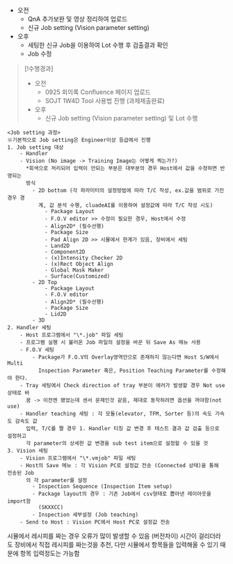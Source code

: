 - 오전
	- QnA 추가보완 및 영상 정리하여 업로드
	- 신규 Job setting (Vision parameter setting)
- 오후
	- 세팅한 신규 Job을 이용하여 Lot 수행 후 검출결과 확인
	- Job 수정

>[!수행경과]
>- 오전
>	- 0925 회의록 Confluence 페이지 업로드
>	- SOJT 1W4D Tool 사용법 진행 (과제제출완료)
>- 오후
>	- 신규 Job setting (Vision parameter setting) 및 Lot 수행

```Process
<Job setting 과정>
※기본적으로 Job setting은 Engineer이상 등급에서 진행
1. Job setting 대상
	- Handler
	- Vision (No image -> Training Image는 어떻게 찍는가?)
	  *회색으로 처리되어 입력이 안되는 부분은 대부분의 경우 Host에서 값을 수정하면 반영되는
	  방식
		- 2D bottom (각 파라미터의 설정방법에 따라 T/C 작성, ex.값을 범위로 가진 경우 경
		  계, 값 분석 수행, cluadeAI를 이용하여 설정값에 따라 T/C 작성 시도)
			- Package Layout
			- F.O.V editor >> 수정이 필요한 경우, Host에서 수정
			- Align2D* (필수선행)
			- Package Size
			- Pad Align 2D >> 시뮬에서 한계가 있음, 장비에서 세팅
			- Land2D
			- Component2D
			- (x)Intensity Checker 2D
			- (x)Rect Object Align
			- Global Mask Maker
			- Surface(Customized)
		- 2D Top
			- Package Layout
			- F.O.V editor
			- Align2D* (필수선행)
			- Package Size
			- Lid2D
		- 3D
2. Handler 세팅
	- Host 프로그램에서 "\*.job" 파일 세팅
	- 프로그램 실행 시 불러온 Job 파일의 설정을 바꾼 뒤 Save As 메뉴 사용
	- F.O.V 세팅
		- Package가 F.O.V의 Overlay영역안으로 존재하지 않는다면 Host S/W에서 Multi 
		  Inspection Parameter 혹은, Position Teaching Parameter를 수정해야 한다.
	- Tray 세팅에서 Check direction of tray 부분이 에러가 발생할 경우 Not use 상태로 바
	  꿈 -> 이전엔 됐었는데 센서 문제인것 같음, 제대로 동작하려면 옵션을 꺼야함(not use)
	- Handler teaching 세팅 : 각 모듈(elevator, TFM, Sorter 등)의 속도 가속도 감속도 값
	  입력, T/C를 짤 경우 1. Handler 티칭 값 변경 후 테스트 결과 값 검출 등으로 설정하고 
	  각 parameter의 상세한 값 변경을 sub test item으로 설정할 수 있을 것
3. Vision 세팅
	- Vision 프로그램에서 "\*.vmjob" 파일 세팅
	- Host의 Save 메뉴 : 각 Vision PC로 설정값 전송 (Connected 상태)을 통해 전송된 Job
	  의 각 parameter를 설정
		- Inspection Sequence (Inspection Item setup)
		- Package layout의 경우 : 기존 Job에서 csv형태로 뽑아낸 레이아웃을 import함
		  (SKXXCC)
		- Inspection 세부설정 (Job teaching)
	- Send to Host : Vision PC에서 Host PC로 설정값 전송
```
시뮬에서 레시피를 짜는 경우 오류가 많이 발생할 수 있음 (버전차이) 시간이 걸리더라도 장비에서 직접 레시피를 짜는것을 추천, 다만 시뮬에서 항목들을 입력해올 수 있기 때문에 항목 입력정도는 가능함 